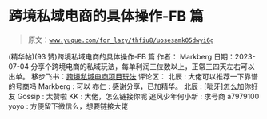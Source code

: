 # 跨境私域电商的具体操作-FB 篇

> 原文：[`www.yuque.com/for_lazy/thfiu8/uosesamk05dwyi6g`](https://www.yuque.com/for_lazy/thfiu8/uosesamk05dwyi6g)

<ne-h2 id="37e0e13d" data-lake-id="37e0e13d"><ne-heading-ext><ne-heading-anchor></ne-heading-anchor><ne-heading-fold></ne-heading-fold></ne-heading-ext><ne-heading-content><ne-text id="u96781af4">(精华帖)(93 赞)跨境私域电商的具体操作-FB 篇</ne-text></ne-heading-content></ne-h2> <ne-p id="u0fd95b6a" data-lake-id="u0fd95b6a"><ne-text id="u030da7f8">作者： Markberg</ne-text></ne-p> <ne-p id="u81374bce" data-lake-id="u81374bce"><ne-text id="u3ff8440c">日期：2023-07-04</ne-text></ne-p> <ne-p id="u3aa4c6b1" data-lake-id="u3aa4c6b1"><ne-text id="u1fd55d33">分享个跨境电商的私域玩法，每单利润三位数以上，正常三四天左右可以出单。</ne-text></ne-p> <ne-p id="uda13624b" data-lake-id="uda13624b"><ne-text id="u69eb562b">移步飞书：</ne-text>[<ne-text id="ua252b878">跨境私域电商项目玩法</ne-text>](https://iv6ghbv3yvs.feishu.cn/docx/FhcmdTf0qoQscjxIXlYcgUbenJv)</ne-p> <ne-hole id="uad4091b5" data-lake-id="uad4091b5"><ne-card data-card-name="hr" data-card-type="block" id="Yt4LG" data-event-boundary="card"><ne-p id="u316ec703" data-lake-id="u316ec703"><ne-text id="u96763588">评论区：</ne-text></ne-p> <ne-p id="u3de5ff12" data-lake-id="u3de5ff12"><ne-text id="u76e2dcb7">北辰 : 大佬可以推荐一下靠谱的号商吗</ne-text> <ne-text id="uc326d1c3">Markberg : 可以</ne-text> <ne-text id="u50968d20">亦仁 : 感谢分享，已加精华。</ne-text> <ne-text id="ubf093d36">北辰 : [呲牙]怎么加你好友</ne-text> <ne-text id="u8c54e701">Gossip : 太赞啦</ne-text> <ne-text id="u22a7eb8f">KK : 大佬，怎么链接你呢</ne-text> <ne-text id="u636f9a0c">追风少年何小新 : 求号商 a7979100</ne-text> <ne-text id="u56ae8aed">yoyo : 方便留下微信么，想要链接大佬</ne-text></ne-p></ne-card></ne-hole>